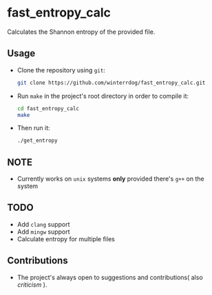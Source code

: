 # fast_entropy_calc
Calculates the Shannon entropy of the provided file.

## Usage
- Clone the repository using `git`:
    ```sh
    git clone https://github.com/winterrdog/fast_entropy_calc.git
    ```
- Run `make` in the project's root directory in order to compile it:
    ```sh
    cd fast_entropy_calc
    make
    ```
- Then run it:
    ```sh
    ./get_entropy
    ```

## NOTE
- Currently works on `unix` systems __only__ provided there's `g++` on the system

## TODO
- Add `clang` support
- Add `mingw` support
- Calculate entropy for multiple files

## Contributions
* The project's always open to suggestions and contributions( also _criticism_ ).